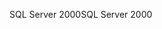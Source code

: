 <span data-ttu-id="9826d-101">SQL Server 2000</span><span class="sxs-lookup"><span data-stu-id="9826d-101">SQL Server 2000</span></span>
